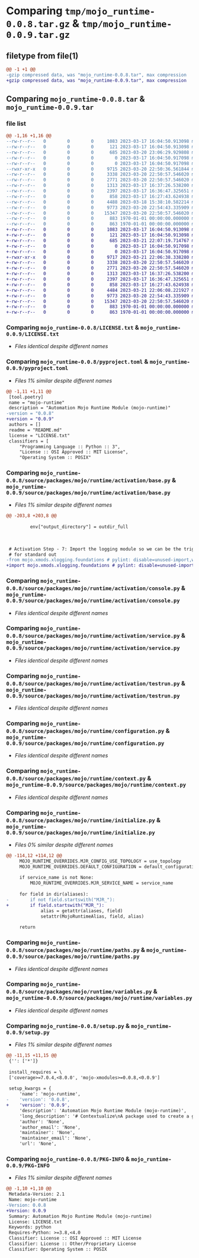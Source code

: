 # Comparing `tmp/mojo_runtime-0.0.8.tar.gz` & `tmp/mojo_runtime-0.0.9.tar.gz`

## filetype from file(1)

```diff
@@ -1 +1 @@
-gzip compressed data, was "mojo_runtime-0.0.8.tar", max compression
+gzip compressed data, was "mojo_runtime-0.0.9.tar", max compression
```

## Comparing `mojo_runtime-0.0.8.tar` & `mojo_runtime-0.0.9.tar`

### file list

```diff
@@ -1,16 +1,16 @@
--rw-r--r--   0        0        0     1083 2023-03-17 16:04:50.913098 mojo_runtime-0.0.8/LICENSE.txt
--rw-r--r--   0        0        0      121 2023-03-17 16:04:50.913098 mojo_runtime-0.0.8/README.md
--rw-r--r--   0        0        0      685 2023-03-20 23:06:29.929808 mojo_runtime-0.0.8/pyproject.toml
--rw-r--r--   0        0        0        0 2023-03-17 16:04:50.917098 mojo_runtime-0.0.8/source/packages/mojo/runtime/__init__.py
--rw-r--r--   0        0        0        0 2023-03-17 16:04:50.917098 mojo_runtime-0.0.8/source/packages/mojo/runtime/activation/__init__.py
--rwxr-xr-x   0        0        0     9715 2023-03-20 22:50:36.561844 mojo_runtime-0.0.8/source/packages/mojo/runtime/activation/base.py
--rw-r--r--   0        0        0     3338 2023-03-20 22:50:57.546020 mojo_runtime-0.0.8/source/packages/mojo/runtime/activation/console.py
--rw-r--r--   0        0        0     2771 2023-03-20 22:50:57.546020 mojo_runtime-0.0.8/source/packages/mojo/runtime/activation/service.py
--rw-r--r--   0        0        0     1313 2023-03-17 16:37:26.538200 mojo_runtime-0.0.8/source/packages/mojo/runtime/activation/testrun.py
--rw-r--r--   0        0        0     2397 2023-03-17 16:36:47.325651 mojo_runtime-0.0.8/source/packages/mojo/runtime/configuration.py
--rw-r--r--   0        0        0      858 2023-03-17 16:27:43.624938 mojo_runtime-0.0.8/source/packages/mojo/runtime/context.py
--rw-r--r--   0        0        0     4488 2023-03-18 15:38:10.582214 mojo_runtime-0.0.8/source/packages/mojo/runtime/initialize.py
--rw-r--r--   0        0        0     9773 2023-03-20 22:54:43.335909 mojo_runtime-0.0.8/source/packages/mojo/runtime/paths.py
--rw-r--r--   0        0        0    15347 2023-03-20 22:50:57.546020 mojo_runtime-0.0.8/source/packages/mojo/runtime/variables.py
--rw-r--r--   0        0        0      883 1970-01-01 00:00:00.000000 mojo_runtime-0.0.8/setup.py
--rw-r--r--   0        0        0      863 1970-01-01 00:00:00.000000 mojo_runtime-0.0.8/PKG-INFO
+-rw-r--r--   0        0        0     1083 2023-03-17 16:04:50.913098 mojo_runtime-0.0.9/LICENSE.txt
+-rw-r--r--   0        0        0      121 2023-03-17 16:04:50.913098 mojo_runtime-0.0.9/README.md
+-rw-r--r--   0        0        0      685 2023-03-21 22:07:19.714767 mojo_runtime-0.0.9/pyproject.toml
+-rw-r--r--   0        0        0        0 2023-03-17 16:04:50.917098 mojo_runtime-0.0.9/source/packages/mojo/runtime/__init__.py
+-rw-r--r--   0        0        0        0 2023-03-17 16:04:50.917098 mojo_runtime-0.0.9/source/packages/mojo/runtime/activation/__init__.py
+-rwxr-xr-x   0        0        0     9717 2023-03-21 22:06:38.338280 mojo_runtime-0.0.9/source/packages/mojo/runtime/activation/base.py
+-rw-r--r--   0        0        0     3338 2023-03-20 22:50:57.546020 mojo_runtime-0.0.9/source/packages/mojo/runtime/activation/console.py
+-rw-r--r--   0        0        0     2771 2023-03-20 22:50:57.546020 mojo_runtime-0.0.9/source/packages/mojo/runtime/activation/service.py
+-rw-r--r--   0        0        0     1313 2023-03-17 16:37:26.538200 mojo_runtime-0.0.9/source/packages/mojo/runtime/activation/testrun.py
+-rw-r--r--   0        0        0     2397 2023-03-17 16:36:47.325651 mojo_runtime-0.0.9/source/packages/mojo/runtime/configuration.py
+-rw-r--r--   0        0        0      858 2023-03-17 16:27:43.624938 mojo_runtime-0.0.9/source/packages/mojo/runtime/context.py
+-rw-r--r--   0        0        0     4484 2023-03-21 22:06:08.221927 mojo_runtime-0.0.9/source/packages/mojo/runtime/initialize.py
+-rw-r--r--   0        0        0     9773 2023-03-20 22:54:43.335909 mojo_runtime-0.0.9/source/packages/mojo/runtime/paths.py
+-rw-r--r--   0        0        0    15347 2023-03-20 22:50:57.546020 mojo_runtime-0.0.9/source/packages/mojo/runtime/variables.py
+-rw-r--r--   0        0        0      883 1970-01-01 00:00:00.000000 mojo_runtime-0.0.9/setup.py
+-rw-r--r--   0        0        0      863 1970-01-01 00:00:00.000000 mojo_runtime-0.0.9/PKG-INFO
```

### Comparing `mojo_runtime-0.0.8/LICENSE.txt` & `mojo_runtime-0.0.9/LICENSE.txt`

 * *Files identical despite different names*

### Comparing `mojo_runtime-0.0.8/pyproject.toml` & `mojo_runtime-0.0.9/pyproject.toml`

 * *Files 1% similar despite different names*

```diff
@@ -1,11 +1,11 @@
 [tool.poetry]
 name = "mojo-runtime"
 description = "Automation Mojo Runtime Module (mojo-runtime)"
-version = "0.0.8"
+version = "0.0.9"
 authors = []
 readme = "README.md"
 license = "LICENSE.txt"
 classifiers = [
     "Programming Language :: Python :: 3",
     "License :: OSI Approved :: MIT License",
     "Operating System :: POSIX"
```

### Comparing `mojo_runtime-0.0.8/source/packages/mojo/runtime/activation/base.py` & `mojo_runtime-0.0.9/source/packages/mojo/runtime/activation/base.py`

 * *Files 1% similar despite different names*

```diff
@@ -203,8 +203,8 @@
 
         env["output_directory"] = outdir_full
 
 
 
 # Activation Step - 7: Import the logging module so we can be the trigger the logging configuration
 # for standard out
-from mojo.xmods.xlogging.foundations # pylint: disable=unused-import,wrong-import-position
+import mojo.xmods.xlogging.foundations # pylint: disable=unused-import,wrong-import-position
```

### Comparing `mojo_runtime-0.0.8/source/packages/mojo/runtime/activation/console.py` & `mojo_runtime-0.0.9/source/packages/mojo/runtime/activation/console.py`

 * *Files identical despite different names*

### Comparing `mojo_runtime-0.0.8/source/packages/mojo/runtime/activation/service.py` & `mojo_runtime-0.0.9/source/packages/mojo/runtime/activation/service.py`

 * *Files identical despite different names*

### Comparing `mojo_runtime-0.0.8/source/packages/mojo/runtime/activation/testrun.py` & `mojo_runtime-0.0.9/source/packages/mojo/runtime/activation/testrun.py`

 * *Files identical despite different names*

### Comparing `mojo_runtime-0.0.8/source/packages/mojo/runtime/configuration.py` & `mojo_runtime-0.0.9/source/packages/mojo/runtime/configuration.py`

 * *Files identical despite different names*

### Comparing `mojo_runtime-0.0.8/source/packages/mojo/runtime/context.py` & `mojo_runtime-0.0.9/source/packages/mojo/runtime/context.py`

 * *Files identical despite different names*

### Comparing `mojo_runtime-0.0.8/source/packages/mojo/runtime/initialize.py` & `mojo_runtime-0.0.9/source/packages/mojo/runtime/initialize.py`

 * *Files 0% similar despite different names*

```diff
@@ -114,12 +114,12 @@
     MOJO_RUNTIME_OVERRIDES.MJR_CONFIG_USE_TOPOLOGY = use_topology
     MOJO_RUNTIME_OVERRIDES.DEFAULT_CONFIGURATION = default_configuration
 
     if service_name is not None:
         MOJO_RUNTIME_OVERRIDES.MJR_SERVICE_NAME = service_name
 
     for field in dir(aliases):
-        if not field.startswith("MJR_"):
+        if field.startswith("MJR_"):
             alias = getattr(aliases, field)
             setattr(MojoRuntimeAlias, field, alias)
 
     return
```

### Comparing `mojo_runtime-0.0.8/source/packages/mojo/runtime/paths.py` & `mojo_runtime-0.0.9/source/packages/mojo/runtime/paths.py`

 * *Files identical despite different names*

### Comparing `mojo_runtime-0.0.8/source/packages/mojo/runtime/variables.py` & `mojo_runtime-0.0.9/source/packages/mojo/runtime/variables.py`

 * *Files identical despite different names*

### Comparing `mojo_runtime-0.0.8/setup.py` & `mojo_runtime-0.0.9/setup.py`

 * *Files 1% similar despite different names*

```diff
@@ -11,15 +11,15 @@
 {'': ['*']}
 
 install_requires = \
 ['coverage>=7.0.4,<8.0.0', 'mojo-xmodules>=0.0.8,<0.0.9']
 
 setup_kwargs = {
     'name': 'mojo-runtime',
-    'version': '0.0.8',
+    'version': '0.0.9',
     'description': 'Automation Mojo Runtime Module (mojo-runtime)',
     'long_description': '# Contextualize\nA package used to create a global context that allows for the distribution of options and configuration.\n',
     'author': 'None',
     'author_email': 'None',
     'maintainer': 'None',
     'maintainer_email': 'None',
     'url': 'None',
```

### Comparing `mojo_runtime-0.0.8/PKG-INFO` & `mojo_runtime-0.0.9/PKG-INFO`

 * *Files 1% similar despite different names*

```diff
@@ -1,10 +1,10 @@
 Metadata-Version: 2.1
 Name: mojo-runtime
-Version: 0.0.8
+Version: 0.0.9
 Summary: Automation Mojo Runtime Module (mojo-runtime)
 License: LICENSE.txt
 Keywords: python
 Requires-Python: >=3.8,<4.0
 Classifier: License :: OSI Approved :: MIT License
 Classifier: License :: Other/Proprietary License
 Classifier: Operating System :: POSIX
```

